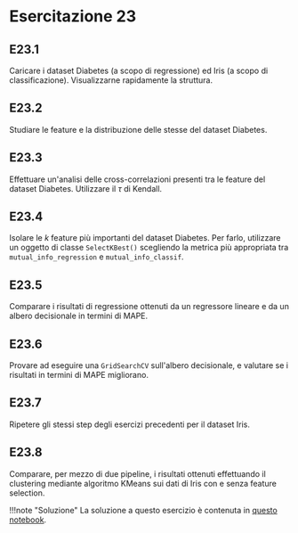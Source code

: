 # Esercitazione 23

## E23.1

Caricare i dataset Diabetes (a scopo di regressione) ed Iris (a scopo di classificazione). Visualizzarne rapidamente la struttura.

## E23.2

Studiare le feature e la distribuzione delle stesse del dataset Diabetes.

## E23.3

Effettuare un'analisi delle cross-correlazioni presenti tra le feature del dataset Diabetes. Utilizzare il $\tau$ di Kendall.

## E23.4

Isolare le $k$ feature più importanti del dataset Diabetes. Per farlo, utilizzare un oggetto di classe `SelectKBest()` scegliendo la metrica più appropriata tra `mutual_info_regression` e `mutual_info_classif`.

## E23.5

Comparare i risultati di regressione ottenuti da un regressore lineare e da un albero decisionale in termini di MAPE.

## E23.6

Provare ad eseguire una `GridSearchCV` sull'albero decisionale, e valutare se i risultati in termini di MAPE migliorano.

## E23.7

Ripetere gli stessi step degli esercizi precedenti per il dataset Iris.

## E23.8

Comparare, per mezzo di due pipeline, i risultati ottenuti effettuando il clustering mediante algoritmo KMeans sui dati di Iris con e senza feature selection.

!!!note "Soluzione"
    La soluzione a questo esercizio è contenuta in [questo notebook](solution.ipynb).
